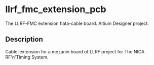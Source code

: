# llrf_fmc_extension_pcb

The LLRF-FMC extension flata-cable board.  Altium Designer project.

## Description

Cable-extension for a mezanin board of LLRF project for The NICA RF'n'Timing System.
